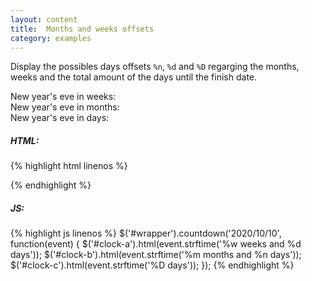 ```yaml
---
layout: content
title:  Months and weeks offsets
category: examples
---
```

Display the possibles days offsets `%n`, `%d` and `%D` regarging the months, weeks and the total amount of the days until the finish date.

<div id="example-wrapper">
  <div class="example-blocks">
    New year's eve in weeks:
    <div id="clock1"></div>
  </div>
  <div class="example-blocks">
    New year's eve in months:
    <div id="clock2"></div>
  </div>
  <div class="example-blocks">
    New year's eve in days:
    <div id="clock3"></div>
  </div>
</div>

<script type="text/javascript">
  var nextYear = new Date(new Date().getFullYear() + 1, 0, 0, 0, 0, 0, 0);
  $('#example-wrapper').countdown(nextYear, function(event) {
    $('#clock1').html(event.strftime('<span>%w weeks and %d days</span>'));
    $('#clock2').html(event.strftime('<span>%m months and %n days</span>'));
    $('#clock3').html(event.strftime('<span>%D days</span>'));
  });
</script>

##### HTML:
{% highlight html linenos %}
<div id="wrapper">
  <div id="clock-a"></div>
  <div id="clock-b"></div>
  <div id="clock-c"></div>
</div>
{% endhighlight %}

##### JS:
{% highlight js linenos %}
$('#wrapper').countdown('2020/10/10', function(event) {
  $('#clock-a').html(event.strftime('%w weeks and %d days'));
  $('#clock-b').html(event.strftime('%m months and %n days'));
  $('#clock-c').html(event.strftime('%D days'));
});
{% endhighlight %}
